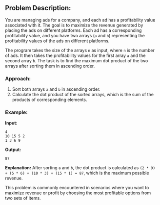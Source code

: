 ## Problem Description:

You are managing ads for a company, and each ad has a profitability value associated with it. The goal is to maximize the revenue generated by placing the ads on different platforms. Each ad has a corresponding profitability value, and you have two arrays (`a` and `b`) representing the profitability values of the ads on different platforms.

The program takes the size of the arrays `n` as input, where `n` is the number of ads. It then takes the profitability values for the first array `a` and the second array `b`. The task is to find the maximum dot product of the two arrays after sorting them in ascending order.

### Approach:

1. Sort both arrays `a` and `b` in ascending order.
2. Calculate the dot product of the sorted arrays, which is the sum of the products of corresponding elements.

### Example:

**Input:**
```
4
10 15 5 2
1 3 6 9
```

**Output:**
```
87
```

**Explanation:**
After sorting `a` and `b`, the dot product is calculated as `(2 * 9) + (5 * 6) + (10 * 3) + (15 * 1) = 87`, which is the maximum possible revenue.

This problem is commonly encountered in scenarios where you want to maximize revenue or profit by choosing the most profitable options from two sets of items.